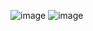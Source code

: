 ![image](https://github.com/user-attachments/assets/7a741306-daa9-4397-a531-9ca3b507a14d)
![image](https://github.com/user-attachments/assets/5129cdb8-e7fd-4bf5-92c5-5bdb54d67ee7)
